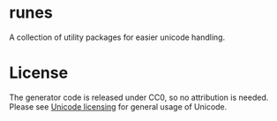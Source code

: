 # runes 

A collection of utility packages for easier unicode handling.

# License

The generator code is released under CC0, so no attribution is needed. Please see [Unicode licensing](http://www.unicode.org/copyright.html) for general usage of Unicode.
